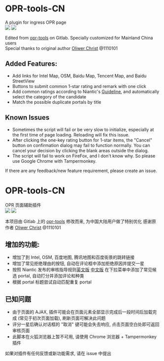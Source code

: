 # OPR-tools-CN
A plugin for ingress OPR page    
![](https://raw.githubusercontent.com/CubicPill/OPR-tools-CN/master/demo/screenshot.png)
![](https://raw.githubusercontent.com/CubicPill/OPR-tools-CN/master/demo/dropdown.png)

Edited from [opr-tools](https://gitlab.com/1110101/opr-tools/) on Gitlab. Specially customized for Mainland China users      
Special thanks to original author [Oliwer Christ](https://gitlab.com/1110101) @1110101     
## Added Features:
- Add links for Intel Map, OSM, Baidu Map, Tencent Map, and Baidu StreetView
- Buttons to submit common 1-star rating and remark with one click
- Add common ratings according to Niantic's [Guideline](https://opr.ingress.com/guide), and automatically select the category of the candidate
- Match the possible duplicate portals by title

## Known Issues
- Sometimes the script will fail or be very slow to initialize, especially at the first time of page loading. Reloading will fix this issue.
- After clicking the one-key rating button for 1-star items, the "Cancel" button on confirmation dialog may fail to function normally. You can cancel your decision by clicking the blank areas outside the dialog.
- The script will fail to work on FireFox, and I don't know why. So please use Google Chrome with Tampermonkey.

If there are any feedback/new feature requirement, please create an issue.     

# OPR-tools-CN
OPR 页面辅助插件     
![](https://raw.githubusercontent.com/CubicPill/OPR-tools-CN/master/demo/screenshot_zh_CN.png)
![](https://raw.githubusercontent.com/CubicPill/OPR-tools-CN/master/demo/dropdown_zh_CN.png)

本项目由 Gitlab 上的 [opr-tools](https://gitlab.com/1110101/opr-tools/) 修改而来, 为中国大陆用户做了特别优化
感谢原作者 [Oliwer Christ](https://gitlab.com/1110101) @1110101      
## 增加的功能:
- 增加了到 Intel, OSM, 百度地图, 腾讯地图和百度街景的跳转链接
- 增加了常见拒绝理由的按钮, 自动在评论框中添加拒绝原因并提交一星
- 按照 Niantic 发布的审核指导规则[英文版](https://opr.ingress.com/guide) [中文版](http://mp.weixin.qq.com/s/EdiIUE5s3B4iBOusRJ5q8Q) 在下拉菜单中添加了常见候选 portal, 自动打分并添加评论和种类
- 根据 portal 标题尝试自动匹配重复 portal

## 已知问题
- 由于页面的 AJAX, 插件可能会在页面元素全部显示完成后一段时间后加载完成 (常见于初次页面加载), 刷新页面可解决此问题
- 评分一星后确认对话框的 "取消" 键可能会失去响应, 点击页面空白处即可返回审核页面
- 此脚本在火狐浏览器上暂不可用, 请使用 Chrome 浏览器 + Tampermonkey 插件

如果对插件有任何反馈或新功能需求, 请在 issue 中提出     